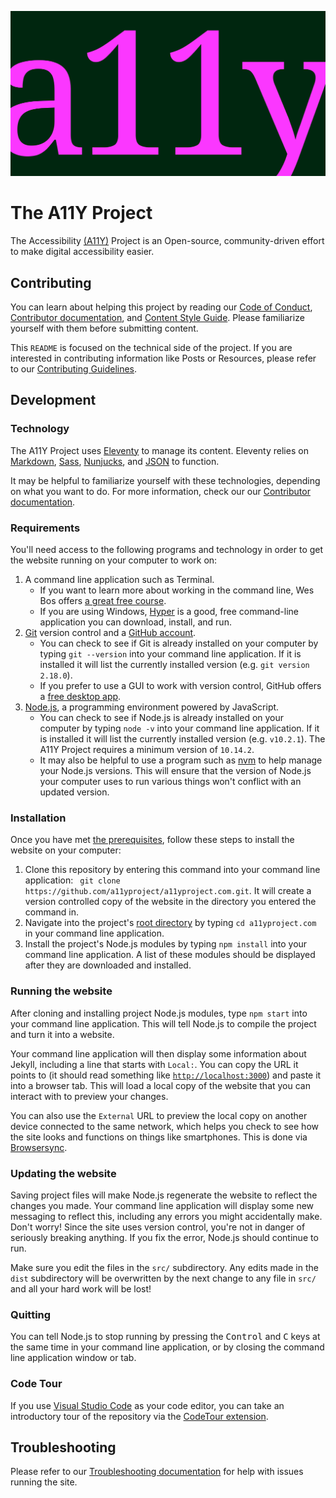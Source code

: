 ![A11Y.](https://github.com/a11yproject/a11yproject.com/blob/main/src/img/social/og-image-home.png?raw=true)

# The A11Y Project

The Accessibility [(A11Y)](https://a11yproject.com/posts/2017-08-26-a11y-and-other-numeronyms/) Project is an Open-source, community-driven effort to make digital accessibility easier.


## Contributing

You can learn about helping this project by reading our [Code of Conduct](https://a11yproject.com/code-of-conduct/), [Contributor documentation](https://a11yproject.com/contributing-guidelines/), and [Content Style Guide](https://a11yproject.com/content-style-guide/). Please familiarize yourself with them before submitting content.

This `README` is focused on the technical side of the project. If you are interested in contributing information like Posts or Resources, please refer to our [Contributing Guidelines](https://a11yproject.com/contributing-guidelines/).


## Development

### Technology

The A11Y Project uses [Eleventy](https://www.11ty.io/) to manage its content. Eleventy relies on [Markdown](https://daringfireball.net/projects/markdown/syntax), [Sass](https://sass-lang.com/), [Nunjucks](https://mozilla.github.io/nunjucks/), and [JSON](https://www.json.org/) to function.

It may be helpful to familiarize yourself with these technologies, depending on what you want to do. For more information, check our our [Contributor documentation](https://a11yproject.com/contributing-guidelines/).

### Requirements

You'll need access to the following programs and technology in order to get the website running on your computer to work on:

1. A command line application such as Terminal.
    - If you want to learn more about working in the command line, Wes Bos offers [a great free course](https://commandlinepoweruser.com/).
    - If you are using Windows, [Hyper](https://hyper.is/) is a good, free command-line application you can download, install, and run.
1. [Git](https://git-scm.com/) version control and a [GitHub account](https://github.com/).
    - You can check to see if Git is already installed on your computer by typing `git --version` into your command line application. If it is installed it will list the currently installed version (e.g. `git version 2.18.0`).
    - If you prefer to use a GUI to work with version control, GitHub offers a [free desktop app](https://desktop.github.com).
1. [Node.js](https://nodejs.org/en/), a programming environment powered by JavaScript.
    - You can check to see if Node.js is already installed on your computer by typing `node -v` into your command line application. If it is installed it will list the currently installed version (e.g. `v10.2.1`). The A11Y Project requires a minimum version of `10.14.2`.
    - It may also be helpful to use a program such as [nvm](https://github.com/creationix/nvm) to help manage your Node.js versions. This will ensure that the version of Node.js your computer uses to run various things won't conflict with an updated version.

### Installation

Once you have met [the prerequisites](#requirements), follow these steps to install the website on your computer:

1. Clone this repository by entering this command into your command line application: ` git clone https://github.com/a11yproject/a11yproject.com.git`. It will create a version controlled copy of the website in the directory you entered the command in.
1. Navigate into the project's [root directory](https://en.m.wikipedia.org/wiki/Root_directory) by typing `cd a11yproject.com` in your command line application.
1. Install the project's Node.js modules by typing `npm install` into your command line application. A list of these modules should be displayed after they are downloaded and installed.

### Running the website

After cloning and installing project Node.js modules, type `npm start` into your command line application. This will tell Node.js to compile the project and turn it into a website.

Your command line application will then display some information about Jekyll, including a line that starts with `Local:`. You can copy the URL it points to (it should read something like [`http://localhost:3000`](http://localhost:3000)) and paste it into a browser tab. This will load a local copy of the website that you can interact with to preview your changes.

You can also use the `External` URL to preview the local copy on another device connected to the same network, which helps you check to see how the site looks and functions on things like smartphones. This is done via [Browsersync](https://www.browsersync.io/).

### Updating the website

Saving project files will make Node.js regenerate the website to reflect the changes you made. Your command line application will display some new messaging to reflect this, including any errors you might accidentally make. Don't worry! Since the site uses version control, you're not in danger of seriously breaking anything. If you fix the error, Node.js should continue to run.

Make sure you edit the files in the `src/` subdirectory. Any edits made in the `dist` subdirectory will be overwritten by the next change to any file in `src/` and all your hard work will be lost!

### Quitting

You can tell Node.js to stop running by pressing the <kbd>Control</kbd> and <kbd>C</kbd> keys at the same time in your command line application, or by closing the command line application window or tab.

### Code Tour

If you use [Visual Studio Code](https://code.visualstudio.com/) as your code editor, you can take an introductory tour of the repository via the [CodeTour extension](https://marketplace.visualstudio.com/items?itemName=vsls-contrib.codetour).

## Troubleshooting

Please refer to our [Troubleshooting documentation](https://github.com/a11yproject/a11yproject.com/blob/main/TROUBLESHOOTING.md) for help with issues running the site.
